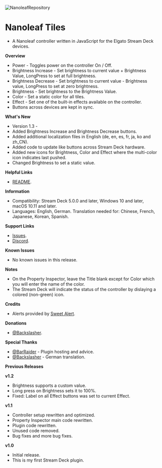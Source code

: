 ![NanoleafRepository](https://user-images.githubusercontent.com/704275/142563215-b66c03fa-3d11-4935-8db9-131987d76e02.png)
# Nanoleaf Tiles
- A Nanoleaf controller written in JavaScript for the Elgato Stream Deck devices.

**Overview**
- Power - Toggles power on the controller On / Off.
- Brightness Increase - Set brightness to current value + Brightness Value, LongPress to set at full brightness.
- Brightness Decrease - Set brightness to current value - Brightness value, LongPress to set at zero brightness.
- Brightness - Set brightness to the Brightness Value.
- Color - Set a static color for all tiles.
- Effect - Set one of the built-in effects available on the controller.
- Buttons across devices are kept in sync.

**What's New**
- Version 1.3 -
- Added Brightness Increase and Brightness Decrease buttons.
- Added additional localization files in English (de, en, es, fr, ja, ko and zh_CN).
- Added code to update like buttons across Stream Deck hardware.
- Added new icons for Brightness, Color and Effect where the multi-color icon indicates last pushed.
- Changed Brightness to set a static value.

**Helpful Links**
- [README](https://github.com/GaryFunk/Nanoleaf-Tiles/edit/main/README.md).

**Information**
- Compatibility: Stream Deck 5.0.0 and later, Windows 10 and later, macOS 10.11 and later.
- Languages: English, German. Translation needed for: Chinese, French, Japanese, Korean, Spanish.

**Support Links**
- [Issues](https://github.com/GaryFunk/Nanoleaf-Tiles/issues).
- [Discord](https://discord.gg/gQ4kKVCc).

**Known Issues**
- No known issues in this release.

**Notes**
- On the Property Inspector, leave the Title blank except for Color which you will enter the name of the color.
- The Stream Deck will indicate the status of the controller by dislaying a colored (non-green) icon.

**Credits**
- Alerts provided by [Sweet Alert](https://sweetalert.js.org/).

**Donations**
- [@Backslasher](https://discordapp.com/users/277603804399140865/).

**Special Thanks**
- [@BarRaider](https://discordapp.com/users/270832792802164736/) - Plugin hosting and advice.
- [@Backslasher](https://discordapp.com/users/277603804399140865/) - German translation.

**Previous Releases**

**v1.2**
- Brightness supports a custom value.
- Long press on Brightness sets it to 100%.
- Fixed: Label on all Effect buttons was set to current Effect.

**v1.1**
- Controller setup rewritten and optimized.
- Property Inspector main code rewritten.
- Plugin code rewritten.
- Unused code removed.
- Bug fixes and more bug fixes.

**v1.0**
- Initial release.
- This is my first Stream Deck plugin.
